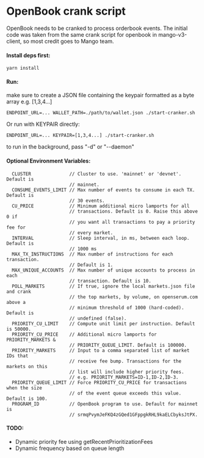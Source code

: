 # OpenBook crank script

OpenBook needs to be cranked to process orderbook events.
The initial code was taken from the same crank script for openbook in 
mango-v3-client, so most credit goes to Mango team.

#### Install deps first:

```
yarn install
```

#### Run:

make sure to create a JSON file containing the keypair formatted as a byte array e.g. [1,3,4...]

```
ENDPOINT_URL=... WALLET_PATH=./path/to/wallet.json ./start-cranker.sh
```

Or run with KEYPAIR directly:

```
ENDPOINT_URL=... KEYPAIR=[1,3,4...] ./start-cranker.sh
```

to run in the background, pass "-d" or "--daemon"

#### Optional Environment Variables:

```
  CLUSTER              // Cluster to use. 'mainnet' or 'devnet'. Default is 
                       // mainnet.
  CONSUME_EVENTS_LIMIT // Max number of events to consume in each TX. Default is
                       // 30 events.
  CU_PRICE             // Minimum additional micro lamports for all 
                       // transactions. Default is 0. Raise this above 0 if
                       // you want all transactions to pay a priority fee for 
                       // every market.
  INTERVAL             // Sleep interval, in ms, between each loop. Default is 
                       // 1000 ms
  MAX_TX_INSTRUCTIONS  // Max number of instructions for each transaction. 
                       // Default is 1.
  MAX_UNIQUE_ACCOUNTS  // Max number of unique accounts to process in each
                       // transaction. Default is 10.
  POLL_MARKETS         // If true, ignore the local markets.json file and crank
                       // the top markets, by volume, on openserum.com above a
                       // minimum threshold of 1000 (hard-coded). Default is 
                       // undefined (false).
  PRIORITY_CU_LIMIT    // Compute unit limit per instruction. Default is 50000.
  PRIORITY_CU_PRICE    // Additional micro lamports for PRIORITY_MARKETS & 
                       // PRIORITY_QUEUE_LIMIT. Default is 100000.
  PRIORITY_MARKETS     // Input to a comma separated list of market IDs that 
                       // receive fee bump. Transactions for the markets on this 
                       // list will include higher priority fees.
                       // e.g. PRIORITY_MARKETS=ID-1,ID-2,ID-3.
  PRIORITY_QUEUE_LIMIT // Force PRIORITY_CU_PRICE for transactions when the size 
                       // of the event queue exceeds this value. Default is 100. 
  PROGRAM_ID           // OpenBook program to use. Default for mainnet is
                       // srmqPvymJeFKQ4zGQed1GFppgkRHL9kaELCbyksJtPX.
```

#### TODO:

- Dynamic priority fee using getRecentPrioritizationFees
- Dynamic frequency based on queue length

